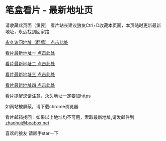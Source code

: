 # 笔盒看片 - 最新地址页

请收藏此页面（重要）
看片站长建议狼友Ctrl+D收藏本页面，本页随时更新最新地址，永远找到回家路

[永久访问地址（翻牆） 点击此处](https://beabox.net/)

[看片最新地址一 点击此处](https://2a8s8e1n9i1.shop)

[看片最新地址二 点击此处](https://2l0i5i7l0e3.shop)

[看片最新地址三 点击此处](https://2i3d5f0g2y7.shop)

[看片最新地址四 点击此处](https://2s3s2j5r0g8.shop)

看片提醒您请注意，永久地址一定要加https

如网站被屏蔽，请下载chrome浏览器

看片邮箱找回：如果以上地址均不可用，索取最新地址,请发邮件到 zhaohui@beabox.net

喜欢的狼友 请顺手star一下